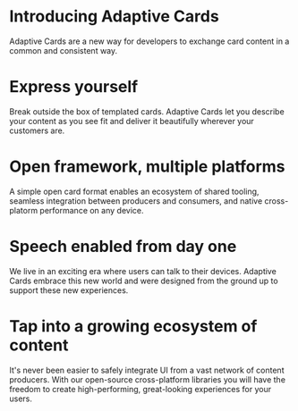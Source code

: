 # Introducing Adaptive Cards

Adaptive Cards are a new way for developers to exchange card content in a common and consistent way.

# Express yourself

Break outside the box of templated cards. Adaptive Cards let you describe your content as you see fit and deliver it beautifully wherever your customers are.

# Open framework, multiple platforms

A simple open card format enables an ecosystem of shared tooling, seamless integration between producers and consumers, and native cross-platorm performance on any device.

# Speech enabled from day one

We live in an exciting era where users can talk to their devices. Adaptive Cards embrace this new world and were designed from the ground up to support these new experiences.

# Tap into a growing ecosystem of content

It's never been easier to safely integrate UI from a vast network of content producers. With our open-source cross-platform libraries you will have the freedom to create high-performing, great-looking experiences for your users.